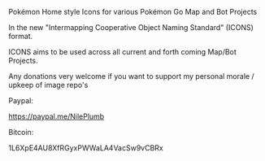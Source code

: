 Pokémon Home style Icons for various Pokémon Go Map and Bot Projects

In the new "Intermapping Cooperative Object Naming Standard" (ICONS) format.

ICONS aims to be used across all current and forth coming Map/Bot Projects.

Any donations very welcome if you want to support my personal morale / upkeep of image repo's

Paypal:

https://paypal.me/NilePlumb

Bitcoin:

1L6XpE4AU8XfRGyxPWWaLA4VacSw9vCBRx
